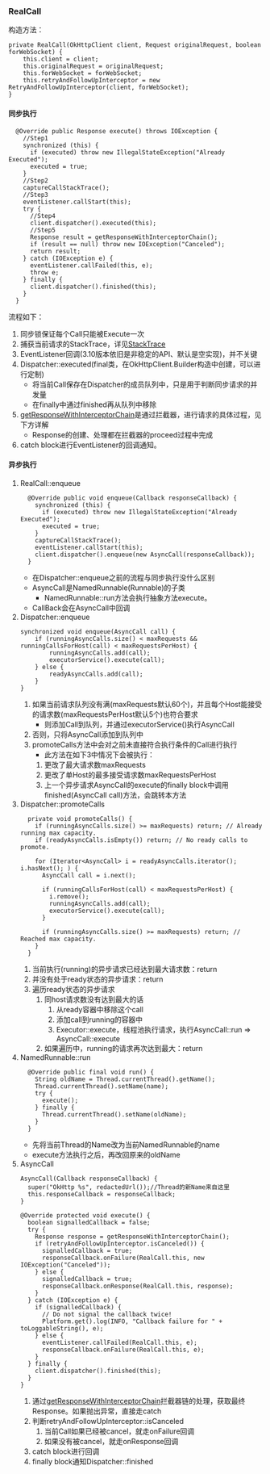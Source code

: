 ### RealCall

构造方法：
```
private RealCall(OkHttpClient client, Request originalRequest, boolean forWebSocket) {
    this.client = client;
    this.originalRequest = originalRequest;
    this.forWebSocket = forWebSocket;
    this.retryAndFollowUpInterceptor = new RetryAndFollowUpInterceptor(client, forWebSocket);
}
```

#### 同步执行

```
  @Override public Response execute() throws IOException {
    //Step1
    synchronized (this) {
      if (executed) throw new IllegalStateException("Already Executed");
      executed = true;
    }
    //Step2
    captureCallStackTrace();
    //Step3
    eventListener.callStart(this);
    try {
      //Step4
      client.dispatcher().executed(this);
      //Step5
      Response result = getResponseWithInterceptorChain();
      if (result == null) throw new IOException("Canceled");
      return result;
    } catch (IOException e) {
      eventListener.callFailed(this, e);
      throw e;
    } finally {
      client.dispatcher().finished(this);
    }
  }
```
流程如下：
1. 同步锁保证每个Call只能被Execute一次
2. 捕获当前请求的StackTrace，详见[StackTrace]()
3. EventListener回调(3.10版本依旧是非稳定的API、默认是空实现)，并不关键
4. Dispatcher::executed(final类，在OkHttpClient.Builder构造中创建，可以进行定制)
    * 将当前Call保存在Dispatcher的成员队列中，只是用于判断同步请求的并发量
    * 在finally中通过finished再从队列中移除
5. [getResponseWithInterceptorChain](../Interceptor/Interceptor.md)是通过拦截器，进行请求的具体过程，见下方详解
    * Response的创建、处理都在拦截器的proceed过程中完成
6. catch block进行EventListener的回调通知。

#### 异步执行
1. RealCall::enqueue
    ```
      @Override public void enqueue(Callback responseCallback) {
        synchronized (this) {
          if (executed) throw new IllegalStateException("Already Executed");
          executed = true;
        }
        captureCallStackTrace();
        eventListener.callStart(this);
        client.dispatcher().enqueue(new AsyncCall(responseCallback));
      }
    ```
    * 在Dispatcher::enqueue之前的流程与同步执行没什么区别
    * AsyncCall是NamedRunnable(Runnable)的子类
        * NamedRunnable::run方法会执行抽象方法execute。
    * CallBack会在AsyncCall中回调
2. Dispatcher::enqueue
    ```
    synchronized void enqueue(AsyncCall call) {
        if (runningAsyncCalls.size() < maxRequests && runningCallsForHost(call) < maxRequestsPerHost) {
            runningAsyncCalls.add(call);
            executorService().execute(call);
        } else {
            readyAsyncCalls.add(call);
        }
    }
    ```
    1. 如果当前请求队列没有满(maxRequests默认60个)，并且每个Host能接受的请求数(maxRequestsPerHost默认5个)也符合要求
        * 则添加Call到队列，并通过executorService()执行AsyncCall
    2. 否则，只将AsyncCall添加到队列中
    3. promoteCalls方法中会对之前未直接符合执行条件的Call进行执行
        * 此方法在如下3中情况下会被执行：
        1. 更改了最大请求数maxRequests
        2. 更改了单Host的最多接受请求数maxRequestsPerHost
        3. 上一个异步请求AsyncCall的execute的finally block中调用finished(AsyncCall call)方法，会跳转本方法
3. Dispatcher::promoteCalls
    ```
      private void promoteCalls() {
        if (runningAsyncCalls.size() >= maxRequests) return; // Already running max capacity.
        if (readyAsyncCalls.isEmpty()) return; // No ready calls to promote.

        for (Iterator<AsyncCall> i = readyAsyncCalls.iterator(); i.hasNext(); ) {
          AsyncCall call = i.next();

          if (runningCallsForHost(call) < maxRequestsPerHost) {
            i.remove();
            runningAsyncCalls.add(call);
            executorService().execute(call);
          }

          if (runningAsyncCalls.size() >= maxRequests) return; // Reached max capacity.
        }
      }
    ```
    1. 当前执行(running)的异步请求已经达到最大请求数：return
    2. 并没有处于ready状态的异步请求：return
    3. 遍历ready状态的异步请求
        1.  同host请求数没有达到最大的话
            1. 从ready容器中移除这个call
            2. 添加call到running的容器中
            3. Executor::execute，线程池执行请求，执行AsyncCall::run => AsyncCall::execute
        2. 如果遍历中，running的请求再次达到最大：return
4. NamedRunnable::run
    ```
      @Override public final void run() {
        String oldName = Thread.currentThread().getName();
        Thread.currentThread().setName(name);
        try {
          execute();
        } finally {
          Thread.currentThread().setName(oldName);
        }
      }
    ```
    * 先将当前Thread的Name改为当前NamedRunnable的name
    * execute方法执行之后，再改回原来的oldName
5. AsyncCall
    ```
    AsyncCall(Callback responseCallback) {
      super("OkHttp %s", redactedUrl());//Thread的新Name来自这里
      this.responseCallback = responseCallback;
    }

    @Override protected void execute() {
      boolean signalledCallback = false;
      try {
        Response response = getResponseWithInterceptorChain();
        if (retryAndFollowUpInterceptor.isCanceled()) {
          signalledCallback = true;
          responseCallback.onFailure(RealCall.this, new IOException("Canceled"));
        } else {
          signalledCallback = true;
          responseCallback.onResponse(RealCall.this, response);
        }
      } catch (IOException e) {
        if (signalledCallback) {
          // Do not signal the callback twice!
          Platform.get().log(INFO, "Callback failure for " + toLoggableString(), e);
        } else {
          eventListener.callFailed(RealCall.this, e);
          responseCallback.onFailure(RealCall.this, e);
        }
      } finally {
        client.dispatcher().finished(this);
      }
    }
    ```
    1. 通过[getResponseWithInterceptorChain](../Interceptor/Interceptor.md)拦截器链的处理，获取最终Response。如果抛出异常，直接走catch
    2. 判断retryAndFollowUpInterceptor::isCanceled
        1. 当前Call如果已经被cancel，就走onFailure回调
        2. 如果没有被cancel，就走onResponse回调
    3. catch block进行回调
    4. finally block通知Dispatcher::finished


